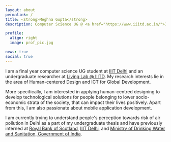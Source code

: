 ```yaml
---
layout: about
permalink: /
title: <strong>Meghna Gupta</strong>
description: Computer Science UG @ <a href="https://www.iiitd.ac.in/">IIITD</a><br>meghna16056 (at) iiitd.ac.in

profile:
  align: right
  image: prof_pic.jpg

news: true
social: true
---
```


I am a final year computer science UG student at [IIIT Delhi](https://www.iiitd.ac.in/) and an undergraduate researcher at [Living Lab @ IIITD](https://livinglab.iiitd.edu.in/). My research interests lie in the area of Human-centered Design and ICT for Global Development. 

More specifically, I am interested in applying human-centred designing to develop technological solutions for people belonging to lower socio-economic strata of the society, that can impact their lives positively. Apart from this, I am also passionate about mobile application development.


I am currently trying to understand people's perception towards risk of air pollution in Delhi as a part of my undergraduate thesis and have previously interned at [Royal Bank of Scotland](https://www.rbs.com/), [IIIT Delhi](https://www.iiitd.ac.in/), and [Ministry of Drinking Water and Sanitation, Government of India](https://jalshakti-ddws.gov.in/).  


